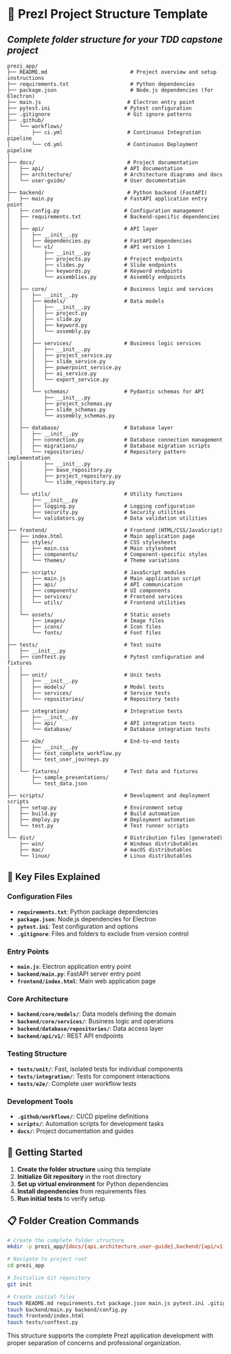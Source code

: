 # 📁 PrezI Project Structure Template
## *Complete folder structure for your TDD capstone project*

```
prezi_app/
├── README.md                           # Project overview and setup instructions
├── requirements.txt                    # Python dependencies
├── package.json                        # Node.js dependencies (for Electron)
├── main.js                            # Electron entry point
├── pytest.ini                        # Pytest configuration
├── .gitignore                         # Git ignore patterns
├── .github/
│   └── workflows/
│       ├── ci.yml                     # Continuous Integration pipeline
│       └── cd.yml                     # Continuous Deployment pipeline
│
├── docs/                              # Project documentation
│   ├── api/                          # API documentation
│   ├── architecture/                 # Architecture diagrams and docs
│   └── user-guide/                   # User documentation
│
├── backend/                           # Python backend (FastAPI)
│   ├── main.py                       # FastAPI application entry point
│   ├── config.py                     # Configuration management
│   ├── requirements.txt              # Backend-specific dependencies
│   │
│   ├── api/                          # API layer
│   │   ├── __init__.py
│   │   ├── dependencies.py           # FastAPI dependencies
│   │   └── v1/                       # API version 1
│   │       ├── __init__.py
│   │       ├── projects.py           # Project endpoints
│   │       ├── slides.py             # Slide endpoints
│   │       ├── keywords.py           # Keyword endpoints
│   │       └── assemblies.py         # Assembly endpoints
│   │
│   ├── core/                         # Business logic and services
│   │   ├── __init__.py
│   │   ├── models/                   # Data models
│   │   │   ├── __init__.py
│   │   │   ├── project.py
│   │   │   ├── slide.py
│   │   │   ├── keyword.py
│   │   │   └── assembly.py
│   │   │
│   │   ├── services/                 # Business logic services
│   │   │   ├── __init__.py
│   │   │   ├── project_service.py
│   │   │   ├── slide_service.py
│   │   │   ├── powerpoint_service.py
│   │   │   ├── ai_service.py
│   │   │   └── export_service.py
│   │   │
│   │   └── schemas/                  # Pydantic schemas for API
│   │       ├── __init__.py
│   │       ├── project_schemas.py
│   │       ├── slide_schemas.py
│   │       └── assembly_schemas.py
│   │
│   ├── database/                     # Database layer
│   │   ├── __init__.py
│   │   ├── connection.py             # Database connection management
│   │   ├── migrations/               # Database migration scripts
│   │   └── repositories/             # Repository pattern implementation
│   │       ├── __init__.py
│   │       ├── base_repository.py
│   │       ├── project_repository.py
│   │       └── slide_repository.py
│   │
│   └── utils/                        # Utility functions
│       ├── __init__.py
│       ├── logging.py                # Logging configuration
│       ├── security.py               # Security utilities
│       └── validators.py             # Data validation utilities
│
├── frontend/                         # Frontend (HTML/CSS/JavaScript)
│   ├── index.html                    # Main application page
│   ├── styles/                       # CSS stylesheets
│   │   ├── main.css                  # Main stylesheet
│   │   ├── components/               # Component-specific styles
│   │   └── themes/                   # Theme variations
│   │
│   ├── scripts/                      # JavaScript modules
│   │   ├── main.js                   # Main application script
│   │   ├── api/                      # API communication
│   │   ├── components/               # UI components
│   │   ├── services/                 # Frontend services
│   │   └── utils/                    # Frontend utilities
│   │
│   └── assets/                       # Static assets
│       ├── images/                   # Image files
│       ├── icons/                    # Icon files
│       └── fonts/                    # Font files
│
├── tests/                            # Test suite
│   ├── __init__.py
│   ├── conftest.py                   # Pytest configuration and fixtures
│   │
│   ├── unit/                         # Unit tests
│   │   ├── __init__.py
│   │   ├── models/                   # Model tests
│   │   ├── services/                 # Service tests
│   │   └── repositories/             # Repository tests
│   │
│   ├── integration/                  # Integration tests
│   │   ├── __init__.py
│   │   ├── api/                      # API integration tests
│   │   └── database/                 # Database integration tests
│   │
│   ├── e2e/                          # End-to-end tests
│   │   ├── __init__.py
│   │   ├── test_complete_workflow.py
│   │   └── test_user_journeys.py
│   │
│   └── fixtures/                     # Test data and fixtures
│       ├── sample_presentations/
│       └── test_data.json
│
├── scripts/                          # Development and deployment scripts
│   ├── setup.py                      # Environment setup
│   ├── build.py                      # Build automation
│   ├── deploy.py                     # Deployment automation
│   └── test.py                       # Test runner scripts
│
└── dist/                             # Distribution files (generated)
    ├── win/                          # Windows distributables
    ├── mac/                          # macOS distributables
    └── linux/                        # Linux distributables
```

## 📝 Key Files Explained

### Configuration Files
- **`requirements.txt`**: Python package dependencies
- **`package.json`**: Node.js dependencies for Electron
- **`pytest.ini`**: Test configuration and options
- **`.gitignore`**: Files and folders to exclude from version control

### Entry Points
- **`main.js`**: Electron application entry point
- **`backend/main.py`**: FastAPI server entry point
- **`frontend/index.html`**: Main web application page

### Core Architecture
- **`backend/core/models/`**: Data models defining the domain
- **`backend/core/services/`**: Business logic and operations
- **`backend/database/repositories/`**: Data access layer
- **`backend/api/v1/`**: REST API endpoints

### Testing Structure
- **`tests/unit/`**: Fast, isolated tests for individual components
- **`tests/integration/`**: Tests for component interactions
- **`tests/e2e/`**: Complete user workflow tests

### Development Tools
- **`.github/workflows/`**: CI/CD pipeline definitions
- **`scripts/`**: Automation scripts for development tasks
- **`docs/`**: Project documentation and guides

## 🚀 Getting Started

1. **Create the folder structure** using this template
2. **Initialize Git repository** in the root directory
3. **Set up virtual environment** for Python dependencies
4. **Install dependencies** from requirements files
5. **Run initial tests** to verify setup

## 📋 Folder Creation Commands

```bash
# Create the complete folder structure
mkdir -p prezi_app/{docs/{api,architecture,user-guide},backend/{api/v1,core/{models,services,schemas},database/{migrations,repositories},utils},frontend/{styles/{components,themes},scripts/{api,components,services,utils},assets/{images,icons,fonts}},tests/{unit/{models,services,repositories},integration/{api,database},e2e,fixtures/sample_presentations},scripts,dist/{win,mac,linux},.github/workflows}

# Navigate to project root
cd prezi_app

# Initialize Git repository
git init

# Create initial files
touch README.md requirements.txt package.json main.js pytest.ini .gitignore
touch backend/main.py backend/config.py
touch frontend/index.html
touch tests/conftest.py
```

This structure supports the complete PrezI application development with proper separation of concerns and professional organization.